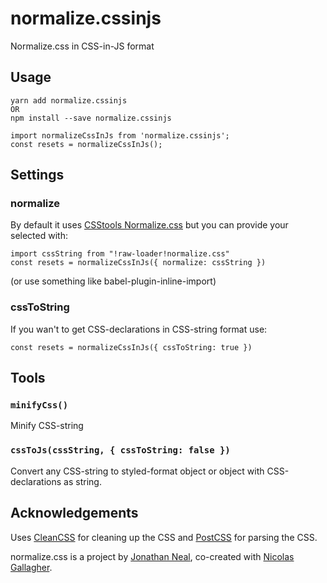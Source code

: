 # normalize.cssinjs

Normalize.css in CSS-in-JS format

## Usage

```
yarn add normalize.cssinjs
OR
npm install --save normalize.cssinjs
```
```
import normalizeCssInJs from 'normalize.cssinjs';
const resets = normalizeCssInJs();
```

## Settings

### normalize

By default it uses [CSStools Normalize.css](https://github.com/csstools/normalize.css/) but you can provide your selected with:

```
import cssString from "!raw-loader!normalize.css"
const resets = normalizeCssInJs({ normalize: cssString })
```
(or use something like babel-plugin-inline-import)

### cssToString

If you wan't to get CSS-declarations in CSS-string format use:
```
const resets = normalizeCssInJs({ cssToString: true })
```

## Tools

### `minifyCss()`

Minify CSS-string

### `cssToJs(cssString, { cssToString: false })`

Convert any CSS-string to styled-format object or object with CSS-declarations as string.

## Acknowledgements

Uses [CleanCSS](https://github.com/jakubpawlowicz/clean-css) for cleaning up the CSS and [PostCSS](https://github.com/postcss/postcss) for parsing the CSS.

normalize.css is a project by [Jonathan Neal](https://github.com/jonathantneal), co-created with [Nicolas Gallagher](https://github.com/necolas).